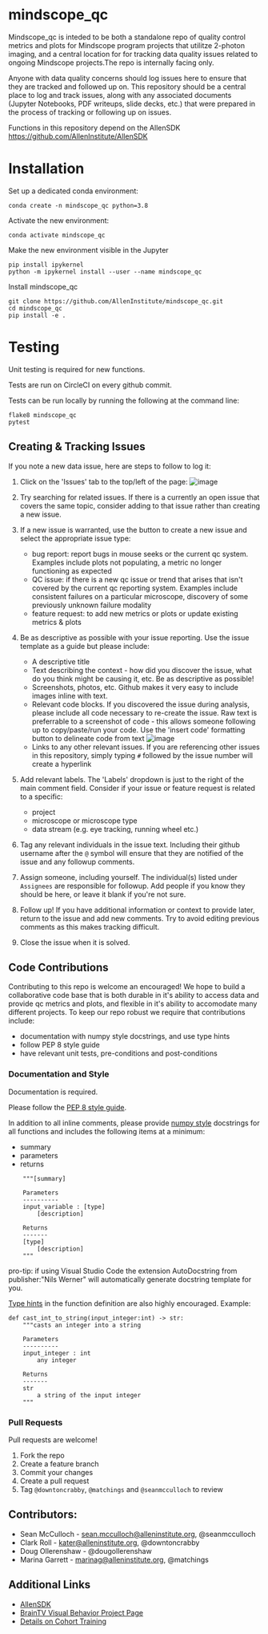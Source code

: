 # mindscope_qc
Mindscope_qc is inteded to be both a standalone repo of quality control metrics and plots for Mindscope program projects that utilitze 2-photon imaging, and a central location for for tracking data quality issues related to ongoing Mindscope projects.The repo is internally facing only.


Anyone with data quality concerns should log issues here to ensure that they are tracked and followed up on. This repository should be a central place to log and track issues, along with any associated documents (Jupyter Notebooks, PDF writeups, slide decks, etc.) that were prepared in the process of tracking or following up on issues.

Functions in this repository depend on the AllenSDK
https://github.com/AllenInstitute/AllenSDK



# Installation

Set up a dedicated conda environment:

```
conda create -n mindscope_qc python=3.8 
```

Activate the new environment:

```
conda activate mindscope_qc
```

Make the new environment visible in the Jupyter 
```
pip install ipykernel
python -m ipykernel install --user --name mindscope_qc
```

Install mindscope_qc
```
git clone https://github.com/AllenInstitute/mindscope_qc.git
cd mindscope_qc
pip install -e .
```

# Testing
Unit testing is required for new functions. 

Tests are run on CircleCI on every github commit.

Tests can be run locally by running the following at the command line:
```
flake8 mindscope_qc
pytest
```


## Creating & Tracking Issues
If you note a new data issue, here are steps to follow to log it:
1. Click on the 'Issues' tab to the top/left of the page:
![image](https://user-images.githubusercontent.com/19944442/128929021-1cde3fab-414e-4e92-bca3-f5d16b79007c.png)

2. Try searching for related issues. If there is a currently an open issue that covers the same topic, consider adding to that issue rather than creating a new issue.

3. If a new issue is warranted, use the button to create a new issue and select the appropriate issue type: 
   * bug report: report bugs in mouse seeks or the current qc system. Examples include plots not populating, a metric no longer functioning as expected 
   * QC issue: if there is a new qc issue or trend that arises that isn't covered by the current qc reporting system. Examples include consistent failures on a particular microscope, discovery of some previously unknown failure modality
   * feature request: to add new metrics or plots or update existing metrics & plots
   
4. Be as descriptive as possible with your issue reporting. Use the issue template as a guide but please include:
    * A descriptive title
    * Text describing the context - how did you discover the issue, what do you think might be causing it, etc. Be as descriptive as possible!
    * Screenshots, photos, etc. Github makes it very easy to include images inline with text.
    * Relevant code blocks. If you discovered the issue during analysis, please include all code necessary to re-create the issue. Raw text is preferrable to a screenshot of code - this allows someone following up to copy/paste/run your code. Use the 'insert code' formatting button to delineate code from text
    ![image](https://user-images.githubusercontent.com/19944442/128932459-39f3ad8e-3d0d-46d3-96d5-7f9a226175a3.png)
    * Links to any other relevant issues. If you are referencing other issues in this repository, simply typing `#` followed by the issue number will create a hyperlink
    
5. Add relevant labels. The 'Labels' dropdown is just to the right of the main comment field. Consider if your issue or feature request is related to a specific:
   * project
   * microscope or microscope type
   * data stream (e.g. eye tracking, running wheel etc.)
  
6. Tag any relevant individuals in the issue text. Including their github username after the `@` symbol will ensure that they are notified of the issue and any followup comments.

7. Assign someone, including yourself. The individual(s) listed under `Assignees` are responsible for followup. Add people if you know they should be here, or leave it blank if you're not sure.

8. Follow up! If you have additional information or context to provide later, return to the issue and add new comments. Try to avoid editing previous comments as this makes tracking difficult.

9. Close the issue when it is solved.



## Code Contributions
Contributing to this repo is welcome an encouraged! We hope to build a collaborative code base that is both durable in it's ability to access data and provide qc metrics and plots, and flexible in it's ability to accomodate many different projects. To keep our repo robust we require that contributions include:
* documentation with numpy style docstrings, and use type hints
* follow PEP 8 style guide
* have relevant unit tests, pre-conditions and post-conditions


### Documentation and Style
Documentation is required. 

Please follow the [PEP 8 style guide](https://www.python.org/dev/peps/pep-0008/).

In addition to all inline comments, please provide [numpy style](https://numpydoc.readthedocs.io/en/latest/format.html#docstring-standard) docstrings for all functions and includes the following items at a minimum:
* summary
* parameters
* returns 
```
    """[summary]

    Parameters
    ----------
    input_variable : [type]
        [description]

    Returns
    -------
    [type]
        [description]
    """
```
pro-tip: if using Visual Studio Code the extension AutoDocstring from publisher:"Nils Werner" will automatically generate docstring template for you.

[Type hints](https://docs.python.org/3/library/typing.html) in the function definition are also highly encouraged.
Example: 
```
def cast_int_to_string(input_integer:int) -> str:
    """casts an integer into a string

    Parameters
    ----------
    input_integer : int
        any integer

    Returns
    -------
    str
        a string of the input integer
    """
```


### Pull Requests
Pull requests are welcome!

1. Fork the repo
2. Create a feature branch
3. Commit your changes
4. Create a pull request
5. Tag `@downtoncrabby`, `@matchings`  and `@seanmcculloch`  to review



## Contributors:

- Sean McCulloch - sean.mcculloch@alleninstitute.org, @seanmcculloch
- Clark Roll - kater@alleninstitute.org, @downtoncrabby
- Doug Ollerenshaw - @dougollerenshaw
- Marina Garrett - marinag@alleninstitute.org, @matchings


## Additional Links

- [AllenSDK](https://github.com/AllenInstitute/AllenSDK)
- [BrainTV Visual Behavior Project Page](http://confluence.corp.alleninstitute.org/display/CP/Brain+Observatory%3A+Visual+Behavior)
- [Details on Cohort Training](http://confluence.corp.alleninstitute.org/display/CP/_EXPERIMENTS)
